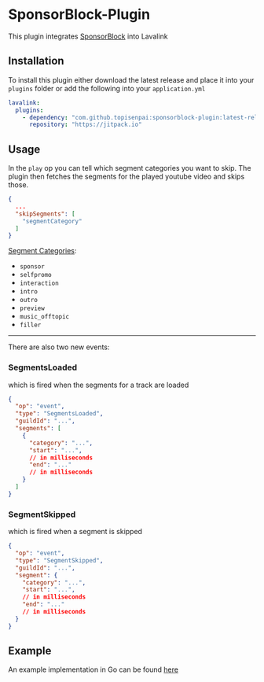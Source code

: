 # SponsorBlock-Plugin

This plugin integrates [SponsorBlock](https://sponsor.ajay.app) into Lavalink

## Installation

To install this plugin either download the latest release and place it into your `plugins` folder or add the following
into your `application.yml`

```yaml
lavalink:
  plugins:
    - dependency: "com.github.topisenpai:sponsorblock-plugin:latest-release"
      repository: "https://jitpack.io"
```

## Usage

In the `play` op you can tell which segment categories you want to skip. The plugin then fetches the segments for the
played youtube video and skips those.

````json
{
  ...
  "skipSegments": [
    "segmentCategory"
  ]
}
````

[Segment Categories](https://wiki.sponsor.ajay.app/w/Segment_Categories):

* `sponsor`
* `selfpromo`
* `interaction`
* `intro`
* `outro`
* `preview`
* `music_offtopic`
* `filler`

---

There are also two new events:

### SegmentsLoaded

which is fired when the segments for a track are loaded

````json
{
  "op": "event",
  "type": "SegmentsLoaded",
  "guildId": "...",
  "segments": [
    {
      "category": "...",
      "start": "...",
      // in milliseconds
      "end": "..."
      // in milliseconds
    }
  ]
}
````

### SegmentSkipped

which is fired when a segment is skipped

````json
{
  "op": "event",
  "type": "SegmentSkipped",
  "guildId": "...",
  "segment": {
    "category": "...",
    "start": "...",
    // in milliseconds
    "end": "..."
    // in milliseconds
  }
}
````

## Example

An example implementation in Go can be found [here](https://github.com/TopiSenpai/sponsorblock-plugin-example)